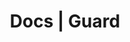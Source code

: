 ---
title: Docs | Guard
description: Guard Docs
menu:
  product_Guard_0.1.1:
    identifier: getting-started
    name: Getting Started
    weight: 10
left_menu: product_Guard_0.1.1
---